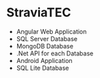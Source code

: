 # StraviaTEC

* Angular Web Application
* SQL Server Database
* MongoDB Database
* .Net API for each Database
* Android Application
* SQL Lite Database
